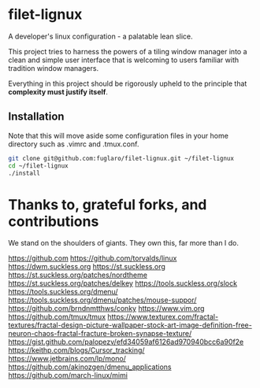 # filet-lignux

A developer's linux configuration - a palatable lean slice.

This project tries to harness the powers of a tiling window manager into a
clean and simple user interface that is welcoming to users familiar with
tradition window managers.

Everything in this project should be rigorously upheld to the principle that
**complexity must justify itself**.

## Installation

Note that this will move aside some configuration files in your home
directory such as .vimrc and .tmux.conf.

```bash
git clone git@github.com:fuglaro/filet-lignux.git ~/filet-lignux
cd ~/filet-lignux
./install
```

# Thanks to, grateful forks, and contributions

We stand on the shoulders of giants. They own this, far more than I do.

https://github.com
https://github.com/torvalds/linux
https://dwm.suckless.org
https://st.suckless.org
https://st.suckless.org/patches/nordtheme
https://st.suckless.org/patches/delkey
https://tools.suckless.org/slock
https://tools.suckless.org/dmenu/
https://tools.suckless.org/dmenu/patches/mouse-suppor/
https://github.com/brndnmtthws/conky
https://www.vim.org
https://github.com/tmux/tmux
https://www.texturex.com/fractal-textures/fractal-design-picture-wallpaper-stock-art-image-definition-free-neuron-chaos-fractal-fracture-broken-synapse-texture/
https://gist.github.com/palopezv/efd34059af6126ad970940bcc6a90f2e
https://keithp.com/blogs/Cursor_tracking/
https://www.jetbrains.com/lp/mono/
https://github.com/akinozgen/dmenu_applications
https://github.com/march-linux/mimi
